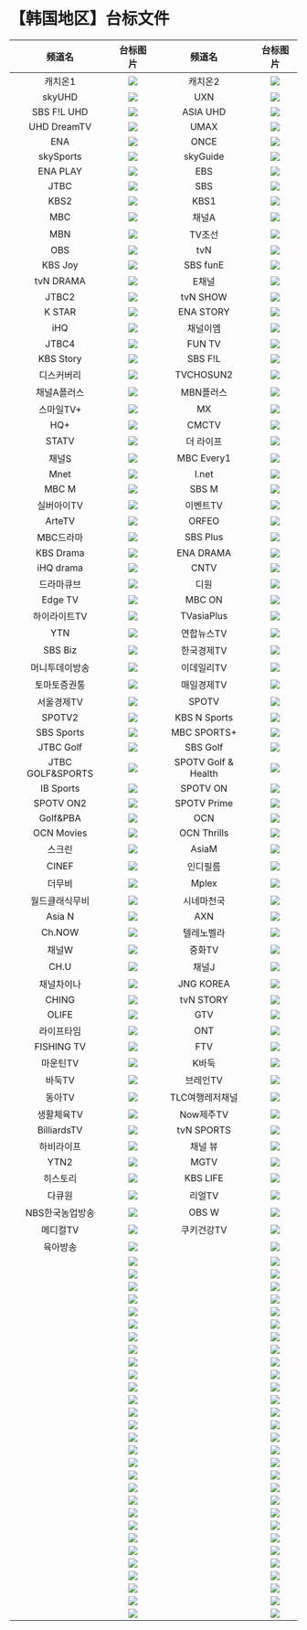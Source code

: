 # 【韩国地区】台标文件
|频道名|台标图片|频道名|台标图片|
|:---:|:---:|:---:|:---:|
|캐치온1|<img src="https://raw.githubusercontent.com/atsushi444/iptv/main/logo/kr/No.62.png">|캐치온2|<img src="https://raw.githubusercontent.com/atsushi444/iptv/main/logo/kr/No.63.png">|
|skyUHD|<img src="https://raw.githubusercontent.com/atsushi444/iptv/main/logo/kr/">|UXN|<img src="https://raw.githubusercontent.com/atsushi444/iptv/main/logo/kr/">|
|SBS F!L UHD|<img src="https://raw.githubusercontent.com/atsushi444/iptv/main/logo/kr/">|ASIA UHD|<img src="https://raw.githubusercontent.com/atsushi444/iptv/main/logo/kr/">|
|UHD DreamTV|<img src="https://raw.githubusercontent.com/atsushi444/iptv/main/logo/kr/">|UMAX|<img src="https://raw.githubusercontent.com/atsushi444/iptv/main/logo/kr/">|
|ENA|<img src="https://raw.githubusercontent.com/atsushi444/iptv/main/logo/kr/">|ONCE|<img src="https://raw.githubusercontent.com/atsushi444/iptv/main/logo/kr/">|
|skySports|<img src="https://raw.githubusercontent.com/atsushi444/iptv/main/logo/kr/">|skyGuide|<img src="https://raw.githubusercontent.com/atsushi444/iptv/main/logo/kr/">|
|ENA PLAY|<img src="https://raw.githubusercontent.com/atsushi444/iptv/main/logo/kr/">|EBS|<img src="https://raw.githubusercontent.com/atsushi444/iptv/main/logo/kr/">|
|JTBC|<img src="https://raw.githubusercontent.com/atsushi444/iptv/main/logo/kr/">|SBS|<img src="https://raw.githubusercontent.com/atsushi444/iptv/main/logo/kr/">|
|KBS2|<img src="https://raw.githubusercontent.com/atsushi444/iptv/main/logo/kr/">|KBS1|<img src="https://raw.githubusercontent.com/atsushi444/iptv/main/logo/kr/">|
|MBC|<img src="https://raw.githubusercontent.com/atsushi444/iptv/main/logo/kr/">|채널A|<img src="https://raw.githubusercontent.com/atsushi444/iptv/main/logo/kr/">|
|MBN|<img src="https://raw.githubusercontent.com/atsushi444/iptv/main/logo/kr/">|TV조선|<img src="https://raw.githubusercontent.com/atsushi444/iptv/main/logo/kr/">|
|OBS|<img src="https://raw.githubusercontent.com/atsushi444/iptv/main/logo/kr/">|tvN|<img src="https://raw.githubusercontent.com/atsushi444/iptv/main/logo/kr/">|
|KBS Joy|<img src="https://raw.githubusercontent.com/atsushi444/iptv/main/logo/kr/">|SBS funE|<img src="https://raw.githubusercontent.com/atsushi444/iptv/main/logo/kr/">|
|tvN DRAMA|<img src="https://raw.githubusercontent.com/atsushi444/iptv/main/logo/kr/">|E채널|<img src="https://raw.githubusercontent.com/atsushi444/iptv/main/logo/kr/">|
|JTBC2|<img src="https://raw.githubusercontent.com/atsushi444/iptv/main/logo/kr/">|tvN SHOW|<img src="https://raw.githubusercontent.com/atsushi444/iptv/main/logo/kr/">|
|K STAR|<img src="https://raw.githubusercontent.com/atsushi444/iptv/main/logo/kr/">|ENA STORY|<img src="https://raw.githubusercontent.com/atsushi444/iptv/main/logo/kr/">|
|iHQ|<img src="https://raw.githubusercontent.com/atsushi444/iptv/main/logo/kr/">|채널이엠|<img src="https://raw.githubusercontent.com/atsushi444/iptv/main/logo/kr/">|
|JTBC4|<img src="https://raw.githubusercontent.com/atsushi444/iptv/main/logo/kr/">|FUN TV|<img src="https://raw.githubusercontent.com/atsushi444/iptv/main/logo/kr/">|
|KBS Story|<img src="https://raw.githubusercontent.com/atsushi444/iptv/main/logo/kr/">|SBS F!L|<img src="https://raw.githubusercontent.com/atsushi444/iptv/main/logo/kr/">|
|디스커버리|<img src="https://raw.githubusercontent.com/atsushi444/iptv/main/logo/kr/">|TVCHOSUN2|<img src="https://raw.githubusercontent.com/atsushi444/iptv/main/logo/kr/">|
|채널A플러스|<img src="https://raw.githubusercontent.com/atsushi444/iptv/main/logo/kr/">|MBN플러스|<img src="https://raw.githubusercontent.com/atsushi444/iptv/main/logo/kr/">|
|스마일TV+|<img src="https://raw.githubusercontent.com/atsushi444/iptv/main/logo/kr/">|MX|<img src="https://raw.githubusercontent.com/atsushi444/iptv/main/logo/kr/">|
|HQ+|<img src="https://raw.githubusercontent.com/atsushi444/iptv/main/logo/kr/">|CMCTV|<img src="https://raw.githubusercontent.com/atsushi444/iptv/main/logo/kr/">|
|STATV|<img src="https://raw.githubusercontent.com/atsushi444/iptv/main/logo/kr/">|더 라이프|<img src="https://raw.githubusercontent.com/atsushi444/iptv/main/logo/kr/">|
|채널S|<img src="https://raw.githubusercontent.com/atsushi444/iptv/main/logo/kr/">|MBC Every1|<img src="https://raw.githubusercontent.com/atsushi444/iptv/main/logo/kr/">|
|Mnet|<img src="https://raw.githubusercontent.com/atsushi444/iptv/main/logo/kr/">|I.net|<img src="https://raw.githubusercontent.com/atsushi444/iptv/main/logo/kr/">|
|MBC M|<img src="https://raw.githubusercontent.com/atsushi444/iptv/main/logo/kr/">|SBS M|<img src="https://raw.githubusercontent.com/atsushi444/iptv/main/logo/kr/">|
|실버아이TV|<img src="https://raw.githubusercontent.com/atsushi444/iptv/main/logo/kr/">|이벤트TV|<img src="https://raw.githubusercontent.com/atsushi444/iptv/main/logo/kr/">|
|ArteTV|<img src="https://raw.githubusercontent.com/atsushi444/iptv/main/logo/kr/">|ORFEO|<img src="https://raw.githubusercontent.com/atsushi444/iptv/main/logo/kr/">|
|MBC드라마|<img src="https://raw.githubusercontent.com/atsushi444/iptv/main/logo/kr/">|SBS Plus|<img src="https://raw.githubusercontent.com/atsushi444/iptv/main/logo/kr/">|
|KBS Drama|<img src="https://raw.githubusercontent.com/atsushi444/iptv/main/logo/kr/">|ENA DRAMA|<img src="https://raw.githubusercontent.com/atsushi444/iptv/main/logo/kr/">|
|iHQ drama|<img src="https://raw.githubusercontent.com/atsushi444/iptv/main/logo/kr/">|CNTV|<img src="https://raw.githubusercontent.com/atsushi444/iptv/main/logo/kr/">|
|드라마큐브|<img src="https://raw.githubusercontent.com/atsushi444/iptv/main/logo/kr/">|디원|<img src="https://raw.githubusercontent.com/atsushi444/iptv/main/logo/kr/">|
|Edge TV|<img src="https://raw.githubusercontent.com/atsushi444/iptv/main/logo/kr/">|MBC ON|<img src="https://raw.githubusercontent.com/atsushi444/iptv/main/logo/kr/">|
|하이라이트TV|<img src="https://raw.githubusercontent.com/atsushi444/iptv/main/logo/kr/">|TVasiaPlus|<img src="https://raw.githubusercontent.com/atsushi444/iptv/main/logo/kr/">|
|YTN|<img src="https://raw.githubusercontent.com/atsushi444/iptv/main/logo/kr/">|연합뉴스TV|<img src="https://raw.githubusercontent.com/atsushi444/iptv/main/logo/kr/">|
|SBS Biz|<img src="https://raw.githubusercontent.com/atsushi444/iptv/main/logo/kr/">|한국경제TV|<img src="https://raw.githubusercontent.com/atsushi444/iptv/main/logo/kr/">|
|머니투데이방송|<img src="https://raw.githubusercontent.com/atsushi444/iptv/main/logo/kr/">|이데일리TV|<img src="https://raw.githubusercontent.com/atsushi444/iptv/main/logo/kr/">|
|토마토증권통|<img src="https://raw.githubusercontent.com/atsushi444/iptv/main/logo/kr/">|매일경제TV|<img src="https://raw.githubusercontent.com/atsushi444/iptv/main/logo/kr/">|
|서울경제TV|<img src="https://raw.githubusercontent.com/atsushi444/iptv/main/logo/kr/">|SPOTV|<img src="https://raw.githubusercontent.com/atsushi444/iptv/main/logo/kr/">|
|SPOTV2|<img src="https://raw.githubusercontent.com/atsushi444/iptv/main/logo/kr/">|KBS N Sports|<img src="https://raw.githubusercontent.com/atsushi444/iptv/main/logo/kr/">|
|SBS Sports|<img src="https://raw.githubusercontent.com/atsushi444/iptv/main/logo/kr/">|MBC SPORTS+|<img src="https://raw.githubusercontent.com/atsushi444/iptv/main/logo/kr/">|
|JTBC Golf|<img src="https://raw.githubusercontent.com/atsushi444/iptv/main/logo/kr/">|SBS Golf|<img src="https://raw.githubusercontent.com/atsushi444/iptv/main/logo/kr/">|
|JTBC GOLF&SPORTS|<img src="https://raw.githubusercontent.com/atsushi444/iptv/main/logo/kr/">|SPOTV Golf & Health|<img src="https://raw.githubusercontent.com/atsushi444/iptv/main/logo/kr/">|
|IB Sports|<img src="https://raw.githubusercontent.com/atsushi444/iptv/main/logo/kr/">|SPOTV ON|<img src="https://raw.githubusercontent.com/atsushi444/iptv/main/logo/kr/">|
|SPOTV ON2|<img src="https://raw.githubusercontent.com/atsushi444/iptv/main/logo/kr/">|SPOTV Prime|<img src="https://raw.githubusercontent.com/atsushi444/iptv/main/logo/kr/">|
|Golf&PBA|<img src="https://raw.githubusercontent.com/atsushi444/iptv/main/logo/kr/">|OCN|<img src="https://raw.githubusercontent.com/atsushi444/iptv/main/logo/kr/">|
|OCN Movies|<img src="https://raw.githubusercontent.com/atsushi444/iptv/main/logo/kr/">|OCN Thrills|<img src="https://raw.githubusercontent.com/atsushi444/iptv/main/logo/kr/">|
|스크린|<img src="https://raw.githubusercontent.com/atsushi444/iptv/main/logo/kr/">|AsiaM|<img src="https://raw.githubusercontent.com/atsushi444/iptv/main/logo/kr/">|
|CINEF|<img src="https://raw.githubusercontent.com/atsushi444/iptv/main/logo/kr/">|인디필름|<img src="https://raw.githubusercontent.com/atsushi444/iptv/main/logo/kr/">|
|더무비|<img src="https://raw.githubusercontent.com/atsushi444/iptv/main/logo/kr/">|Mplex|<img src="https://raw.githubusercontent.com/atsushi444/iptv/main/logo/kr/">|
|월드클래식무비|<img src="https://raw.githubusercontent.com/atsushi444/iptv/main/logo/kr/">|시네마천국|<img src="https://raw.githubusercontent.com/atsushi444/iptv/main/logo/kr/">|
|Asia N|<img src="https://raw.githubusercontent.com/atsushi444/iptv/main/logo/kr/">|AXN|<img src="https://raw.githubusercontent.com/atsushi444/iptv/main/logo/kr/">|
|Ch.NOW|<img src="https://raw.githubusercontent.com/atsushi444/iptv/main/logo/kr/">|텔레노벨라|<img src="https://raw.githubusercontent.com/atsushi444/iptv/main/logo/kr/">|
|채널W|<img src="https://raw.githubusercontent.com/atsushi444/iptv/main/logo/kr/">|중화TV|<img src="https://raw.githubusercontent.com/atsushi444/iptv/main/logo/kr/">|
|CH.U|<img src="https://raw.githubusercontent.com/atsushi444/iptv/main/logo/kr/">|채널J|<img src="https://raw.githubusercontent.com/atsushi444/iptv/main/logo/kr/">|
|채널차이나|<img src="https://raw.githubusercontent.com/atsushi444/iptv/main/logo/kr/">|JNG KOREA|<img src="https://raw.githubusercontent.com/atsushi444/iptv/main/logo/kr/">|
|CHING|<img src="https://raw.githubusercontent.com/atsushi444/iptv/main/logo/kr/">|tvN STORY|<img src="https://raw.githubusercontent.com/atsushi444/iptv/main/logo/kr/">|
|OLIFE|<img src="https://raw.githubusercontent.com/atsushi444/iptv/main/logo/kr/">|GTV|<img src="https://raw.githubusercontent.com/atsushi444/iptv/main/logo/kr/">|
|라이프타임|<img src="https://raw.githubusercontent.com/atsushi444/iptv/main/logo/kr/">|ONT|<img src="https://raw.githubusercontent.com/atsushi444/iptv/main/logo/kr/">|
|FISHING TV|<img src="https://raw.githubusercontent.com/atsushi444/iptv/main/logo/kr/">|FTV|<img src="https://raw.githubusercontent.com/atsushi444/iptv/main/logo/kr/">|
|마운틴TV|<img src="https://raw.githubusercontent.com/atsushi444/iptv/main/logo/kr/">|K바둑|<img src="https://raw.githubusercontent.com/atsushi444/iptv/main/logo/kr/">|
|바둑TV|<img src="https://raw.githubusercontent.com/atsushi444/iptv/main/logo/kr/">|브레인TV|<img src="https://raw.githubusercontent.com/atsushi444/iptv/main/logo/kr/">|
|동아TV|<img src="https://raw.githubusercontent.com/atsushi444/iptv/main/logo/kr/">|TLC여행레저채널|<img src="https://raw.githubusercontent.com/atsushi444/iptv/main/logo/kr/">|
|생활체육TV|<img src="https://raw.githubusercontent.com/atsushi444/iptv/main/logo/kr/">|Now제주TV|<img src="https://raw.githubusercontent.com/atsushi444/iptv/main/logo/kr/">|
|BilliardsTV|<img src="https://raw.githubusercontent.com/atsushi444/iptv/main/logo/kr/">|tvN SPORTS|<img src="https://raw.githubusercontent.com/atsushi444/iptv/main/logo/kr/">|
|하비라이프|<img src="https://raw.githubusercontent.com/atsushi444/iptv/main/logo/kr/">|채널 뷰|<img src="https://raw.githubusercontent.com/atsushi444/iptv/main/logo/kr/">|
|YTN2|<img src="https://raw.githubusercontent.com/atsushi444/iptv/main/logo/kr/">|MGTV|<img src="https://raw.githubusercontent.com/atsushi444/iptv/main/logo/kr/">|
|히스토리|<img src="https://raw.githubusercontent.com/atsushi444/iptv/main/logo/kr/">|KBS LIFE|<img src="https://raw.githubusercontent.com/atsushi444/iptv/main/logo/kr/">|
|다큐원|<img src="https://raw.githubusercontent.com/atsushi444/iptv/main/logo/kr/">|리얼TV|<img src="https://raw.githubusercontent.com/atsushi444/iptv/main/logo/kr/">|
|NBS한국농업방송|<img src="https://raw.githubusercontent.com/atsushi444/iptv/main/logo/kr/">|OBS W|<img src="https://raw.githubusercontent.com/atsushi444/iptv/main/logo/kr/">|
|메디컬TV|<img src="https://raw.githubusercontent.com/atsushi444/iptv/main/logo/kr/">|쿠키건강TV|<img src="https://raw.githubusercontent.com/atsushi444/iptv/main/logo/kr/">|
|육아방송|<img src="https://raw.githubusercontent.com/atsushi444/iptv/main/logo/kr/">||<img src="https://raw.githubusercontent.com/atsushi444/iptv/main/logo/kr/">|
||<img src="https://raw.githubusercontent.com/atsushi444/iptv/main/logo/kr/">||<img src="https://raw.githubusercontent.com/atsushi444/iptv/main/logo/kr/">|
||<img src="https://raw.githubusercontent.com/atsushi444/iptv/main/logo/kr/">||<img src="https://raw.githubusercontent.com/atsushi444/iptv/main/logo/kr/">|
||<img src="https://raw.githubusercontent.com/atsushi444/iptv/main/logo/kr/">||<img src="https://raw.githubusercontent.com/atsushi444/iptv/main/logo/kr/">|
||<img src="https://raw.githubusercontent.com/atsushi444/iptv/main/logo/kr/">||<img src="https://raw.githubusercontent.com/atsushi444/iptv/main/logo/kr/">|
||<img src="https://raw.githubusercontent.com/atsushi444/iptv/main/logo/kr/">||<img src="https://raw.githubusercontent.com/atsushi444/iptv/main/logo/kr/">|
||<img src="https://raw.githubusercontent.com/atsushi444/iptv/main/logo/kr/">||<img src="https://raw.githubusercontent.com/atsushi444/iptv/main/logo/kr/">|
||<img src="https://raw.githubusercontent.com/atsushi444/iptv/main/logo/kr/">||<img src="https://raw.githubusercontent.com/atsushi444/iptv/main/logo/kr/">|
||<img src="https://raw.githubusercontent.com/atsushi444/iptv/main/logo/kr/">||<img src="https://raw.githubusercontent.com/atsushi444/iptv/main/logo/kr/">|
||<img src="https://raw.githubusercontent.com/atsushi444/iptv/main/logo/kr/">||<img src="https://raw.githubusercontent.com/atsushi444/iptv/main/logo/kr/">|
||<img src="https://raw.githubusercontent.com/atsushi444/iptv/main/logo/kr/">||<img src="https://raw.githubusercontent.com/atsushi444/iptv/main/logo/kr/">|
||<img src="https://raw.githubusercontent.com/atsushi444/iptv/main/logo/kr/">||<img src="https://raw.githubusercontent.com/atsushi444/iptv/main/logo/kr/">|
||<img src="https://raw.githubusercontent.com/atsushi444/iptv/main/logo/kr/">||<img src="https://raw.githubusercontent.com/atsushi444/iptv/main/logo/kr/">|
||<img src="https://raw.githubusercontent.com/atsushi444/iptv/main/logo/kr/">||<img src="https://raw.githubusercontent.com/atsushi444/iptv/main/logo/kr/">|
||<img src="https://raw.githubusercontent.com/atsushi444/iptv/main/logo/kr/">||<img src="https://raw.githubusercontent.com/atsushi444/iptv/main/logo/kr/">|
||<img src="https://raw.githubusercontent.com/atsushi444/iptv/main/logo/kr/">||<img src="https://raw.githubusercontent.com/atsushi444/iptv/main/logo/kr/">|
||<img src="https://raw.githubusercontent.com/atsushi444/iptv/main/logo/kr/">||<img src="https://raw.githubusercontent.com/atsushi444/iptv/main/logo/kr/">|
||<img src="https://raw.githubusercontent.com/atsushi444/iptv/main/logo/kr/">||<img src="https://raw.githubusercontent.com/atsushi444/iptv/main/logo/kr/">|
||<img src="https://raw.githubusercontent.com/atsushi444/iptv/main/logo/kr/">||<img src="https://raw.githubusercontent.com/atsushi444/iptv/main/logo/kr/">|
||<img src="https://raw.githubusercontent.com/atsushi444/iptv/main/logo/kr/">||<img src="https://raw.githubusercontent.com/atsushi444/iptv/main/logo/kr/">|
||<img src="https://raw.githubusercontent.com/atsushi444/iptv/main/logo/kr/">||<img src="https://raw.githubusercontent.com/atsushi444/iptv/main/logo/kr/">|
||<img src="https://raw.githubusercontent.com/atsushi444/iptv/main/logo/kr/">||<img src="https://raw.githubusercontent.com/atsushi444/iptv/main/logo/kr/">|
||<img src="https://raw.githubusercontent.com/atsushi444/iptv/main/logo/kr/">||<img src="https://raw.githubusercontent.com/atsushi444/iptv/main/logo/kr/">|
||<img src="https://raw.githubusercontent.com/atsushi444/iptv/main/logo/kr/">||<img src="https://raw.githubusercontent.com/atsushi444/iptv/main/logo/kr/">|
||<img src="https://raw.githubusercontent.com/atsushi444/iptv/main/logo/kr/">||<img src="https://raw.githubusercontent.com/atsushi444/iptv/main/logo/kr/">|
||<img src="https://raw.githubusercontent.com/atsushi444/iptv/main/logo/kr/">||<img src="https://raw.githubusercontent.com/atsushi444/iptv/main/logo/kr/">|
||<img src="https://raw.githubusercontent.com/atsushi444/iptv/main/logo/kr/">||<img src="https://raw.githubusercontent.com/atsushi444/iptv/main/logo/kr/">|
||<img src="https://raw.githubusercontent.com/atsushi444/iptv/main/logo/kr/">||<img src="https://raw.githubusercontent.com/atsushi444/iptv/main/logo/kr/">|
||<img src="https://raw.githubusercontent.com/atsushi444/iptv/main/logo/kr/">||<img src="https://raw.githubusercontent.com/atsushi444/iptv/main/logo/kr/">|
||<img src="https://raw.githubusercontent.com/atsushi444/iptv/main/logo/kr/">||<img src="https://raw.githubusercontent.com/atsushi444/iptv/main/logo/kr/">|
